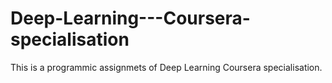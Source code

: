 # Deep-Learning---Coursera-specialisation

This is a programmic assignmets of Deep Learning Coursera specialisation.
